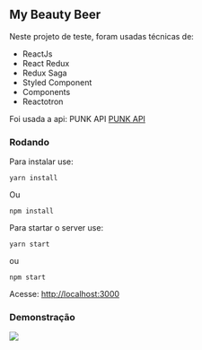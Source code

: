 ## My Beauty Beer

Neste projeto de teste, foram usadas técnicas de:

- ReactJs
- React Redux
- Redux Saga
- Styled Component
- Components
- Reactotron

Foi usada a api:
PUNK API
[PUNK API](https://punkapi.com/)

### Rodando

Para instalar use:

`yarn install`

Ou

`npm install`

Para startar o server use:

`yarn start`

ou

`npm start`

Acesse: [http://localhost:3000](http://localhost:3000)

### Demonstração

![](http://cristianocastro.net/wp-content/uploads/2020/02/ZPhMm8TjUO.gif)
